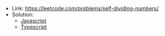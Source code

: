 - Link: https://leetcode.com/problems/self-dividing-numbers/
- Solution:
  - [Javascript](index.js)
  - [Typescript](index.ts)
